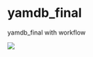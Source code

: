 # yamdb_final
yamdb_final with workflow

[![](https://github.com/D-Abramoc/yamdb_final/.github/workflows/Workflow%20for%20test,%20build%20and%20deploy/badge.svg)](https://github.com/D-Abramoc/yamdb_final/actions)

